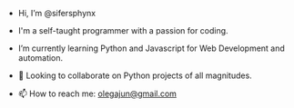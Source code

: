 - Hi, I’m @sifersphynx
- I'm a self-taught programmer with a passion for coding. 
- I’m currently learning Python and Javascript for Web Development and automation.




- 💞️ Looking to collaborate on Python projects of all magnitudes.



- 📫 How to reach me: olegajun@gmail.com

